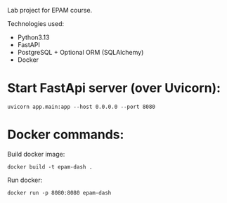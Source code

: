 Lab project for EPAM course.

Technologies used:

- Python3.13
- FastAPI
- PostgreSQL + Optional ORM (SQLAlchemy)
- Docker

# Start FastApi server (over Uvicorn):
```
uvicorn app.main:app --host 0.0.0.0 --port 8080
```

# Docker commands:
Build docker image:
```
docker build -t epam-dash .
```

Run docker:
```
docker run -p 8080:8080 epam-dash
```
